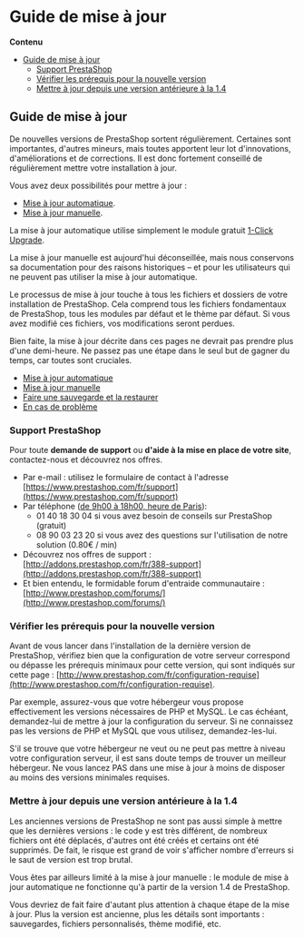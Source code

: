 # Guide de mise à jour

**Contenu**

* [Guide de mise à jour](./#Guidedemiseàjour-Guidedemiseàjour)
  * [Support PrestaShop](./#Guidedemiseàjour-SupportPrestaShop)
  * [Vérifier les prérequis pour la nouvelle version](./#Guidedemiseàjour-Vérifierlesprérequispourlanouvelleversion)
  * [Mettre à jour depuis une version antérieure à la 1.4](./#Guidedemiseàjour-Mettreàjourdepuisuneversionantérieureàla1.4)

## Guide de mise à jour <a href="#guidedemiseajour-guidedemiseajour" id="guidedemiseajour-guidedemiseajour"></a>

De nouvelles versions de PrestaShop sortent régulièrement. Certaines sont importantes, d'autres mineurs, mais toutes apportent leur lot d'innovations, d'améliorations et de corrections. Il est donc fortement conseillé de régulièrement mettre votre installation à jour.

Vous avez deux possibilités pour mettre à jour :

* [Mise à jour automatique](mise-a-jour-automatique.md).
* [Mise à jour manuelle](mise-a-jour-manuelle.md).

La mise à jour automatique utilise simplement le module gratuit [1-Click Upgrade](http://addons.prestashop.com/fr/outils-administration-modules-prestashop/5496-1-click-upgrade-autoupgrade.html).

La mise à jour manuelle est aujourd'hui déconseillée, mais nous conservons sa documentation pour des raisons historiques – et pour les utilisateurs qui ne peuvent pas utiliser la mise à jour automatique.

Le processus de mise à jour touche à tous les fichiers et dossiers de votre installation de PrestaShop. Cela comprend tous les fichiers fondamentaux de PrestaShop, tous les modules par défaut et le thème par défaut. Si vous avez modifié ces fichiers, vos modifications seront perdues.

Bien faite, la mise à jour décrite dans ces pages ne devrait pas prendre plus d'une demi-heure. Ne passez pas une étape dans le seul but de gagner du temps, car toutes sont cruciales.

* [Mise à jour automatique](mise-a-jour-automatique.md)
* [Mise à jour manuelle](mise-a-jour-manuelle.md)
* [Faire une sauvegarde et la restaurer](faire-une-sauvegarde-et-la-restaurer.md)
* [En cas de problème](en-cas-de-probleme.md)

### Support PrestaShop <a href="#guidedemiseajour-supportprestashop" id="guidedemiseajour-supportprestashop"></a>

Pour toute **demande de support** ou **d'aide à la mise en place de votre site**, contactez-nous et découvrez nos offres.

* Par e-mail : utilisez le formulaire de contact à l'adresse [https://www.prestashop.com/fr/support](https://www.prestashop.com/fr/support)
* Par téléphone ([de 9h00 à 18h00, heure de Paris](http://www.timeanddate.com/worldclock/france/paris)):
  * 01 40 18 30 04 si vous avez besoin de conseils sur PrestaShop (gratuit)
  * 08 90 03 23 20 si vous avez des questions sur l'utilisation de notre solution (0.80€ / min)
* Découvrez nos offres de support : [http://addons.prestashop.com/fr/388-support](http://addons.prestashop.com/fr/388-support)
* Et bien entendu, le formidable forum d'entraide communautaire : [http://www.prestashop.com/forums/](http://www.prestashop.com/forums/)

### Vérifier les prérequis pour la nouvelle version <a href="#guidedemiseajour-verifierlesprerequispourlanouvelleversion" id="guidedemiseajour-verifierlesprerequispourlanouvelleversion"></a>

Avant de vous lancer dans l'installation de la dernière version de PrestaShop, vérifiez bien que la configuration de votre serveur correspond ou dépasse les prérequis minimaux pour cette version, qui sont indiqués sur cette page : [http://www.prestashop.com/fr/configuration-requise](http://www.prestashop.com/fr/configuration-requise).

Par exemple, assurez-vous que votre hébergeur vous propose effectivement les versions nécessaires de PHP et MySQL. Le cas échéant, demandez-lui de mettre à jour la configuration du serveur. Si ne connaissez pas les versions de PHP et MySQL que vous utilisez, demandez-les-lui.

S'il se trouve que votre hébergeur ne veut ou ne peut pas mettre à niveau votre configuration serveur, il est sans doute temps de trouver un meilleur hébergeur. Ne vous lancez PAS dans une mise à jour à moins de disposer au moins des versions minimales requises.

### Mettre à jour depuis une version antérieure à la 1.4 <a href="#guidedemiseajour-mettreajourdepuisuneversionanterieureala1.4" id="guidedemiseajour-mettreajourdepuisuneversionanterieureala1.4"></a>

Les anciennes versions de PrestaShop ne sont pas aussi simple à mettre que les dernières versions : le code y est très différent, de nombreux fichiers ont été déplacés, d'autres ont été créés et certains ont été supprimés. De fait, le risque est grand de voir s'afficher nombre d'erreurs si le saut de version est trop brutal.

Vous êtes par ailleurs limité à la mise à jour manuelle : le module de mise à jour automatique ne fonctionne qu'à partir de la version 1.4 de PrestaShop.

Vous devriez de fait faire d'autant plus attention à chaque étape de la mise à jour. Plus la version est ancienne, plus les détails sont importants : sauvegardes, fichiers personnalisés, thème modifié, etc.

